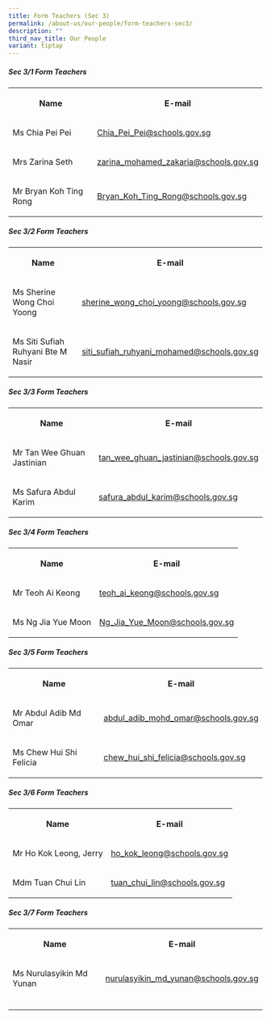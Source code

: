 ```yaml
---
title: Form Teachers (Sec 3)
permalink: /about-us/our-people/form-teachers-sec3/
description: ""
third_nav_title: Our People
variant: tiptap
---
```

<h5>Sec 3/1 Form Teachers</h5>
<table style="minWidth: 50px">
<colgroup>
<col>
<col>
</colgroup>
<tbody>
<tr>
<th rowspan="1" colspan="1">
<p>Name</p>
</th>
<th rowspan="1" colspan="1">
<p>E-mail</p>
</th>
</tr>
<tr>
<td rowspan="1" colspan="1">
<p>Ms Chia Pei Pei</p>
</td>
<td rowspan="1" colspan="1">
<p><a href="mailto:Chia_Pei_Pei@schools.gov.sg" rel="noopener noreferrer nofollow" target="_blank">Chia_Pei_Pei@schools.gov.sg</a>
</p>
</td>
</tr>
<tr>
<td rowspan="1" colspan="1">
<p>Mrs Zarina Seth</p>
</td>
<td rowspan="1" colspan="1">
<p><a href="mailto:zarina_mohamed_zakaria@schools.gov.sg" rel="noopener noreferrer nofollow" target="_blank">zarina_mohamed_zakaria@schools.gov.sg</a>
</p>
</td>
</tr>
<tr>
<td rowspan="1" colspan="1">
<p>Mr Bryan Koh Ting Rong</p>
</td>
<td rowspan="1" colspan="1">
<p><a href="mailto:Bryan_Koh_Ting_Rong@schools.gov.sg" rel="noopener noreferrer nofollow" target="_blank">Bryan_Koh_Ting_Rong@schools.gov.sg</a>
</p>
</td>
</tr>
</tbody>
</table>
<h5>Sec 3/2 Form Teachers</h5>
<table style="minWidth: 50px">
<colgroup>
<col>
<col>
</colgroup>
<tbody>
<tr>
<th rowspan="1" colspan="1">
<p>Name</p>
</th>
<th rowspan="1" colspan="1">
<p>E-mail</p>
</th>
</tr>
<tr>
<td rowspan="1" colspan="1">
<p>Ms Sherine Wong Choi Yoong</p>
</td>
<td rowspan="1" colspan="1">
<p><a href="mailto:sherine_wong_choi_yoong@schools.gov.sg" rel="noopener noreferrer nofollow" target="_blank">sherine_wong_choi_yoong@schools.gov.sg</a>
</p>
</td>
</tr>
<tr>
<td rowspan="1" colspan="1">
<p>Ms Siti Sufiah Ruhyani Bte M Nasir</p>
</td>
<td rowspan="1" colspan="1">
<p><a href="mailto:siti_sufiah_ruhyani_mohamed@schools.gov.sg" rel="noopener noreferrer nofollow" target="_blank">siti_sufiah_ruhyani_mohamed@schools.gov.sg</a>
</p>
</td>
</tr>
</tbody>
</table>
<h5>Sec 3/3 Form Teachers</h5>
<table style="minWidth: 50px">
<colgroup>
<col>
<col>
</colgroup>
<tbody>
<tr>
<th rowspan="1" colspan="1">
<p>Name</p>
</th>
<th rowspan="1" colspan="1">
<p>E-mail</p>
</th>
</tr>
<tr>
<td rowspan="1" colspan="1">
<p>Mr Tan Wee Ghuan Jastinian</p>
</td>
<td rowspan="1" colspan="1">
<p><a href="mailto:tan_wee_ghuan_jastinian@schools.gov.sg" rel="noopener noreferrer nofollow" target="_blank">tan_wee_ghuan_jastinian@schools.gov.sg</a>
</p>
</td>
</tr>
<tr>
<td rowspan="1" colspan="1">
<p>Ms Safura Abdul Karim</p>
</td>
<td rowspan="1" colspan="1">
<p><a href="mailto:safura_abdul_karim@schools.gov.sg" rel="noopener noreferrer nofollow" target="_blank">safura_abdul_karim@schools.gov.sg</a>
</p>
</td>
</tr>
</tbody>
</table>
<h5>Sec 3/4 Form Teachers</h5>
<table style="minWidth: 50px">
<colgroup>
<col>
<col>
</colgroup>
<tbody>
<tr>
<th rowspan="1" colspan="1">
<p>Name</p>
</th>
<th rowspan="1" colspan="1">
<p>E-mail</p>
</th>
</tr>
<tr>
<td rowspan="1" colspan="1">
<p>Mr Teoh Ai Keong</p>
</td>
<td rowspan="1" colspan="1">
<p><a href="mailto:teoh_ai_keong@schools.gov.sg" rel="noopener noreferrer nofollow" target="_blank">teoh_ai_keong@schools.gov.sg</a>
</p>
</td>
</tr>
<tr>
<td rowspan="1" colspan="1">
<p>Ms Ng Jia Yue Moon</p>
</td>
<td rowspan="1" colspan="1">
<p><a href="mailto:Ng_Jia_Yue_Moon@schools.gov.sg" rel="noopener noreferrer nofollow" target="_blank">Ng_Jia_Yue_Moon@schools.gov.sg</a>
</p>
</td>
</tr>
</tbody>
</table>
<h5>Sec 3/5 Form Teachers</h5>
<table style="minWidth: 50px">
<colgroup>
<col>
<col>
</colgroup>
<tbody>
<tr>
<th rowspan="1" colspan="1">
<p>Name</p>
</th>
<th rowspan="1" colspan="1">
<p>E-mail</p>
</th>
</tr>
<tr>
<td rowspan="1" colspan="1">
<p>Mr Abdul Adib Md Omar</p>
</td>
<td rowspan="1" colspan="1">
<p><a href="mailto:abdul_adib_mohd_omar@schools.gov.sg" rel="noopener noreferrer nofollow" target="_blank">abdul_adib_mohd_omar@schools.gov.sg</a>
</p>
</td>
</tr>
<tr>
<td rowspan="1" colspan="1">
<p>Ms Chew Hui Shi Felicia</p>
</td>
<td rowspan="1" colspan="1">
<p><a href="mailto:chew_hui_shi_felicia@schools.gov.sg" rel="noopener noreferrer nofollow" target="_blank">chew_hui_shi_felicia@schools.gov.sg</a>
</p>
</td>
</tr>
</tbody>
</table>
<h5>Sec 3/6 Form Teachers</h5>
<table style="minWidth: 50px">
<colgroup>
<col>
<col>
</colgroup>
<tbody>
<tr>
<th rowspan="1" colspan="1">
<p>Name</p>
</th>
<th rowspan="1" colspan="1">
<p>E-mail</p>
</th>
</tr>
<tr>
<td rowspan="1" colspan="1">
<p>Mr Ho Kok Leong, Jerry</p>
</td>
<td rowspan="1" colspan="1">
<p><a href="mailto:ho_kok_leong@schools.gov.sg" rel="noopener noreferrer nofollow" target="_blank">ho_kok_leong@schools.gov.sg</a>
</p>
</td>
</tr>
<tr>
<td rowspan="1" colspan="1">
<p>Mdm Tuan Chui Lin</p>
</td>
<td rowspan="1" colspan="1">
<p><a href="mailto:tuan_chui_lin@schools.gov.sg" rel="noopener noreferrer nofollow" target="_blank">tuan_chui_lin@schools.gov.sg</a>
</p>
</td>
</tr>
</tbody>
</table>
<h5>Sec 3/7 Form Teachers</h5>
<table style="minWidth: 50px">
<colgroup>
<col>
<col>
</colgroup>
<tbody>
<tr>
<th rowspan="1" colspan="1">
<p>Name</p>
</th>
<th rowspan="1" colspan="1">
<p>E-mail</p>
</th>
</tr>
<tr>
<td rowspan="1" colspan="1">
<p>Ms Nurulasyikin Md Yunan</p>
</td>
<td rowspan="1" colspan="1">
<p><a href="mailto:nurulasyikin_md_yunan@schools.gov.sg" rel="noopener noreferrer nofollow" target="_blank">nurulasyikin_md_yunan@schools.gov.sg</a>
</p>
</td>
</tr>
<tr>
<td rowspan="1" colspan="1">
<p></p>
</td>
<td rowspan="1" colspan="1">
<p></p>
</td>
</tr>
</tbody>
</table>
<p></p>